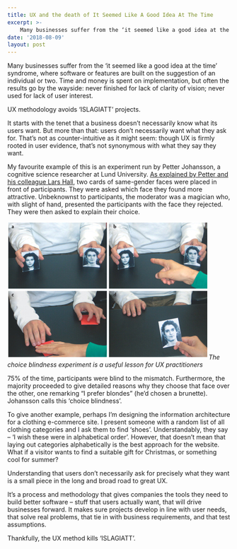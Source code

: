 ```yaml
---
title: UX and the death of It Seemed Like A Good Idea At The Time
excerpt: >- 
    Many businesses suffer from the ‘it seemed like a good idea at the time’ syndrome, where software...
date: '2018-08-09'
layout: post
---
```


Many businesses suffer from the ‘it seemed like a good idea at the time’ syndrome, where software or features are built on the suggestion of an individual or two. Time and money is spent on implementation, but often the results go by the wayside: never finished for lack of clarity of vision; never used for lack of user interest.

UX methodology avoids ‘ISLAGIATT’ projects.
 
It starts with the tenet that a business doesn’t necessarily know what its users want. But more than that: users don’t necessarily want what they ask for. That’s not as counter-intuitive as it might seem: though UX is firmly rooted in user evidence, that’s not synonymous with what they say they want.

My favourite example of this is an experiment run by Petter Johansson, a cognitive science researcher at Lund University. [As explained by Petter and his colleague Lars Hall](https://explorable.com/choice-blindness), two cards of same-gender faces were placed in front of participants. They were asked which face they found more attractive. Unbeknownst to participants, the moderator was a magician who, with slight of hand, presented the participants with the face they rejected. They were then asked to explain their choice.

![Choice blindness face card experiment](/images/Choice-blindness-face-card-experiment.jpg)<em>The choice blindness experiment is a useful lesson for UX practitioners</em>

75% of the time, participants were blind to the mismatch. Furthermore, the majority proceeded to give detailed reasons why they choose that face over the other, one remarking “I prefer blondes” (he’d chosen a brunette). Johansson calls this ‘choice blindness’.

To give another example, perhaps I’m designing the information architecture for a clothing e-commerce site. I present someone with a random list of all clothing categories and I ask them to find ‘shoes’. Understandably, they say – ‘I wish these were in alphabetical order’. However, that doesn’t mean that laying out categories alphabetically is the best approach for the website. What if a visitor wants to find a suitable gift for Christmas, or something cool for summer?

Understanding that users don’t necessarily ask for precisely what they want is a small piece in the long and broad road to great UX.

It’s a process and methodology that gives companies the tools they need to build better software – stuff that users actually want, that will drive businesses forward. It makes sure projects develop in line with user needs, that solve real problems, that tie in with business requirements, and that test assumptions.

Thankfully, the UX method kills ‘ISLAGIATT’.